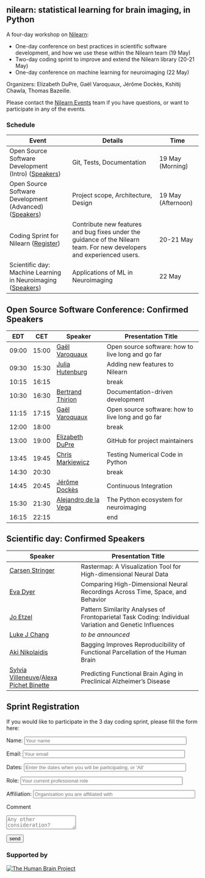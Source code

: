 
## nilearn: statistical learning for brain imaging, in Python

A four-day workshop on [Nilearn](https:/nilearn.github.io):

* One-day conference on best practices in scientific software development,
and how we use these within the Nilearn team (19 May)
* Two-day coding sprint to improve and extend the Nilearn library (20-21 May)
* One-day conference on machine learning for neuroimaging (22 May)

Organizers: Elizabeth DuPre, Gaël Varoquaux, Jérôme Dockès, Kshitij Chawla, Thomas Bazeille.  

Please contact the [Nilearn Events](mailto:nilearn.events@gmail.com) team if you have questions, or want to participate in any of the events.

### Schedule

Event | Details | Time
----- | ------- | ----
Open Source Software Development (Intro) ([Speakers](#open-source-software-crafting-conference-confirmed-speakers)) | Git, Tests, Documentation | 19 May (Morning)
Open Source Software Development (Advanced)  ([Speakers](#open-source-software-crafting-conference-confirmed-speakers))| Project scope, Architecture, Design | 19 May (Afternoon)
Coding Sprint for Nilearn ([Register](#sprint-registration)) | Contribute new features and bug fixes under the guidance of the Nilearn team. For new developers and experienced users. | 20-21 May 
Scientific day: Machine Learning in Neuroimaging ([Speakers](#scientific-day-confirmed-speakers)) | Applications of ML in Neuroimaging | 22 May

Open Source Software Conference: Confirmed Speakers
------------------------------------------------------------

EDT | CET | Speaker | Presentation Title
----|-----|---------|-------------------
09:00 | 15:00 | [Gaël Varoquaux](http://gael-varoquaux.info/) | Open source software: how to live long and go far
09:30 | 15:30 |  [Julia Hutenburg](https://github.com/juhuntenburg) | Adding new features to Nilearn
10:15 | 16:15 |  | break
10:30 | 16:30 |  [Bertrand Thirion](https://team.inria.fr/parietal/team-members/bertrand-thirions-page/) | Documentation-driven development
11:15 | 17:15 |  [Gaël Varoquaux](http://gael-varoquaux.info/) | Open source software: how to live long and go far
12:00 | 18:00 |  | break
13:00 | 19:00 |  [Elizabeth DuPre](https://elizabeth-dupre.com) | GitHub for project maintainers
13:45 | 19:45 |  [Chris Markiewicz](http://reproducibility.stanford.edu/team/chris-markiewicz/)  | Testing Numerical Code in Python
14:30 | 20:30 |  | break
14:45 | 20:45 |  [Jérôme Dockès](https://jeromedockes.github.io/) | Continuous Integration
15:30 | 21:30 |  [Alejandro de la Vega](https://adelavega.github.io/)  | The Python ecosystem for neuroimaging
16:15 | 22:15 |  | end

Scientific day: Confirmed Speakers
-------------------------------------

Speaker | Presentation Title
--------|--------------------
[Carsen Stringer](http://www.gatsby.ucl.ac.uk/~cstringer/)  |  Rastermap: A Visualization Tool for High-dimensional Neural Data
[Eva Dyer](https://dyerlab.gatech.edu/people/pi-profile/)  | Comparing High-Dimensional Neural Recordings Across Time, Space, and Behavior
[Jo Etzel](https://sites.wustl.edu/ccplab/people/jo-etzel/) | Pattern Similarity Analyses of Frontoparietal Task Coding: Individual Variation and Genetic Influences
[Luke J Chang](https://pbs.dartmouth.edu/people/luke-j-chang-0)  | *to be announced*
[Aki Nikolaidis](https://childmind.org/bio/aki-nikolaidis-phd/)  | Bagging Improves Reproducibility of Functional Parcellation of the Human Brain
[Sylvia Villeneuve](http://www.villeneuvelab.com/en/home/)/[Alexa Pichet Binette](https://www.pubfacts.com/author/Alexa+Pichet-Binette) | Predicting Functional Brain Aging in Preclinical Alzheimer’s Disease

Sprint Registration
-------------------

If you would like to participate in the 3 day coding sprint, please fill the form here:

<form name="input" method="POST" action="https://formspree.io/nilearn.events@gmail.com">
  <p>Name: <input type="text" name="Name" placeholder="Your name" size="50"></p>
  <p>Email: <input type="email" name="_replyto" placeholder="Your email" size="50"></p>
  <p>Dates: <input type="text" name="participation_dates" placeholder="Enter the dates when you will be participating, or 'All'" size="50"></p>
  <p>Role: <input type="text" name="Role" placeholder="Your current professional role" size="50"></p>
  <p>Affiliation: <input type="text" name="Affiliation" placeholder="Organisation you are affiliated with" size="50"></p>
  <p>Comment</p> 
  <textarea name="message" placeholder="Any other consideration?"></textarea>
  <p><input type="submit" value="send" size="80"></p>
</form>

### Supported by

[![The Human Brain Project](https://sos-ch-dk-2.exo.io/public-website-production/img/HBP.png)](https://www.humanbrainproject.eu/en/)
